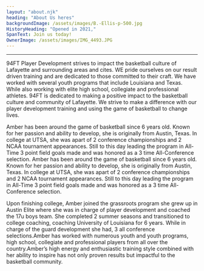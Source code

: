 ```yaml
---
layout: "about.njk"
heading: "About Us heres"
backgroundImage: /assets/images/B.-Ellis-p-500.jpg
HistoryHeading: "Opened in 2021,"
SpanText: Join us today!
OwnerImage: /assets/images/IMG_4493.JPG
---
```


---

94FT Player Development strives to impact the basketball culture of Lafayette
and surrounding areas and cites. WE pride ourselves on our result driven
training and are dedicated to those committed to their craft. We have worked
with several youth programs that include Louisiana and Texas. While also
working with elite high school, collegiate and professional athletes. 94FT is
dedicated to making a positive impact to the basketball culture and community
of Lafayette. We strive to make a difference with our player development
training and using the game of basketball to change lives.

Amber has been around the game of basketball since 6 years old. Known for her
passion and ability to develop, she is originally from Austin, Texas. In
college at UTSA, she was apart of 2 conference championships and 2 NCAA
tournament appearances. Still to this day leading the program in All-Time 3
point field goals made and was honored as a 3 time All-Conference selection.
Amber has been around the game of basketball since 6 years old. Known for her
passion and ability to develop, she is originally from Austin, Texas. In
college at UTSA, she was apart of 2 conference championships and 2 NCAA
tournament appearances. Still to this day leading the program in All-Time 3
point field goals made and was honored as a 3 time All-Conference selection.

Upon finishing college, Amber joined the grassroots program she grew up in
Austin Elite where she was in charge of player development and coached the 17u
boys team. She completed 2 summer seasons and transitioned to college
coaching, coaching University of Louisiana for 6 years. While in charge of the
guard development she had, 3 all conference selections.Amber has worked with
numerous youth and youth programs, high school, collegiate and professional
players from all over the country.Amber’s high energy and enthusiastic
training style combined with her ability to inspire has not only proven
results but impactful to the basketball community.
